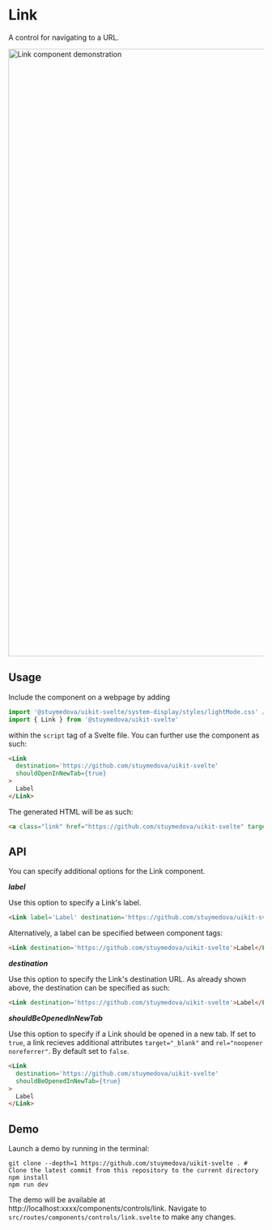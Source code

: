 # Link

A control for navigating to a URL.

<img width="1198" alt="Link component demonstration" src="https://user-images.githubusercontent.com/53351370/169700556-a49cfdc3-f38e-4b87-870f-3e7b94ac4dbe.png">

## Usage

Include the component on a webpage by adding 
```js
import '@stuymedova/uikit-svelte/system-display/styles/lightMode.css' // Optional, alternatively use darkMode.css or a custom stylesheet
import { Link } from '@stuymedova/uikit-svelte'
```
within the `script` tag of a Svelte file. You can further use the component as such:

```html
<Link 
  destination='https://github.com/stuymedova/uikit-svelte'
  shouldOpenInNewTab={true}
>
  Label
</Link>
```

The generated HTML will be as such:

```html
<a class="link" href="https://github.com/stuymedova/uikit-svelte" target="_blank" rel="noopener noreferrer">Label</a>
```

## API

You can specify additional options for the Link component.

***label***

Use this option to specify a Link's label.

```html
<Link label='Label' destination='https://github.com/stuymedova/uikit-svelte' />
```

Alternatively, a label can be specified between component tags:

```html
<Link destination='https://github.com/stuymedova/uikit-svelte'>Label</Link>
```

***destination***

Use this option to specify the Link's destination URL. As already shown above, the destination can be specified as such:

```html
<Link destination='https://github.com/stuymedova/uikit-svelte'>Label</Link>
```

***shouldBeOpenedInNewTab***

Use this option to specify if a Link should be opened in a new tab. If set to `true`, a link recieves additional attributes `target="_blank"` and `rel="noopener noreferrer"`. By default set to `false`.

```html
<Link 
  destination='https://github.com/stuymedova/uikit-svelte'
  shouldBeOpenedInNewTab={true}
>
  Label
</Link>
```

<!-- ***isInline***

Use this option to specify whether the link is wrapped around an inline or a block element. An anchor element gets rendered with an `data-is-inline` attribute, which you can look for in your stylesheet to assign different styles depending on the intended use. -->

## Demo

Launch a demo by running in the terminal:

```shell
git clone --depth=1 https://github.com/stuymedova/uikit-svelte . # Clone the latest commit from this repository to the current directory
npm install
npm run dev
```

The demo will be available at http://localhost:xxxx/components/controls/link. Navigate to `src/routes/components/controls/link.svelte` to make any changes.